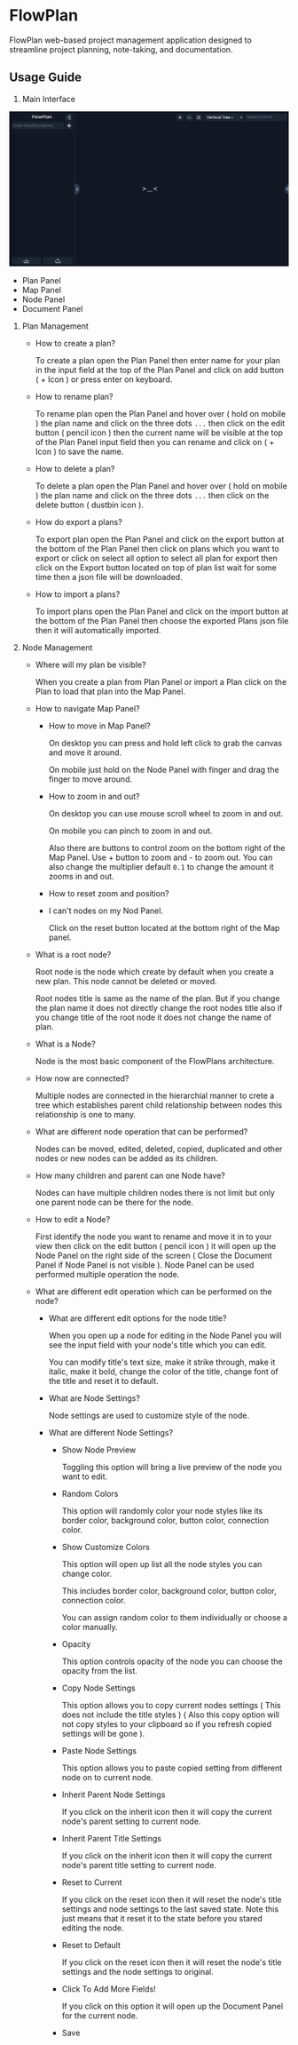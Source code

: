 # FlowPlan
 FlowPlan web-based project management application designed to streamline project planning, note-taking, and documentation. 

## Usage Guide
1. Main Interface

![Main Interface](/docs/assets/main-interface.png)

- Plan Panel
- Map Panel
- Node Panel
- Document Panel

1. Plan Management
	- How to create a plan?

		To create a plan open the Plan Panel then enter name for your plan in the input field at the top of the Plan Panel and click on add button ( + Icon ) or press enter on keyboard.
	
	- How to rename plan?

		To rename plan open the Plan Panel and hover over ( hold on mobile ) the plan name and click on the three dots `...` then click on the edit button ( pencil icon ) then the current name will be visible at the top of the Plan Panel input field then you can rename and click on ( + Icon ) to save the name.
	
	- How to delete a plan?

		To delete a plan open the Plan Panel and hover over ( hold on mobile ) the plan name and click on the three dots `...` then click on the delete button ( dustbin icon ).
	
	- How do export a plans?

		To export plan open the Plan Panel and click on the export button at the bottom of the Plan Panel then click on plans which you want to export or click on select all option to select all plan for export then click on the Export button located on top of plan list wait for some time then a json file will be downloaded.
	
	- How to import a plans?

		To import plans open the Plan Panel and click on the import button at the bottom of the Plan Panel then choose the exported Plans json file then it will automatically imported.
	
2. Node Management
	- Where will my plan be visible?

		When you create a plan from Plan Panel or import a Plan click on the Plan to load that plan into the Map Panel.
	
	- How to navigate Map Panel?

		- How to move in Map Panel?

			On desktop you can press and hold left click to grab the canvas and move it around.

			On mobile just hold on the Node Panel with finger and drag the finger to move around.
		
		- How to zoom in and out?

			On desktop you can use mouse scroll wheel to zoom in and out.

			On mobile you can pinch to zoom in and out.

		    Also there are buttons to control zoom on the bottom right of the Map Panel. Use + button to zoom and - to zoom out. You can also change the multiplier default `0.1` to change the amount it zooms in  and out.
		
		- How to reset zoom and position?
		- I can't nodes on my Nod Panel.

			Click on the reset button located at the bottom right of the Map panel.

	- What is a root node?

		Root node is the node which create by default when you create a new plan. This node cannot be deleted or moved.

		Root nodes title is same as the name of the plan. But if you change the plan name it does not directly change the root nodes title also if you change title of the root node it does not change the name of plan.

	- What is a Node?

		Node is the most basic component of the FlowPlans architecture.

	- How now are connected?

		Multiple nodes are connected in the hierarchial manner to crete a tree which establishes parent child relationship between nodes this relationship is one to many.

	- What are different node operation that can be performed?

		Nodes can be moved, edited, deleted, copied, duplicated and other nodes or new nodes can be added as its children.

	- How many children and parent can one Node have?

		Nodes can have multiple children nodes there is not limit but only one parent node can be there for the node.
	
	- How to edit a Node?

		First identify the node you want to rename and move it in to your view then click on the edit button ( pencil icon ) it will open up the Node Panel on the right side of the screen ( Close the Document Panel if Node Panel is not visible ). Node Panel can be used performed multiple operation the node.
	
	- What are different edit operation which can be performed on the node?

		- What are different edit options for the node title?

			When you open up a node for editing in the Node Panel you will see the input field with your node's title which you can edit.

			You can modify title's text size, make it strike through, make it italic, make it bold, change the color of the title, change font of the title and reset it to default.
		
		- What are Node Settings?

			Node settings are used to customize style of the node.
		
		- What are different Node Settings?

			- Show Node Preview

				Toggling this option will bring a live preview of the node you want to edit.

			- Random Colors

				This option will randomly color your node styles like its border color, background color, button color, connection color.
			
			- Show Customize Colors

				This option will open up list all the node styles you can change color.

				This includes border color, background color, button color, connection color.

				You can assign random color to them individually or choose a color manually.

			- Opacity

				This option controls opacity of the node you can choose the opacity from the list.
			
			- Copy Node Settings

				This option allows you to copy current nodes settings ( This does not include the title styles ) ( Also this copy option will not copy styles to your clipboard so if you refresh copied settings will be gone ).
			
			- Paste Node Settings

				This option allows you to paste copied setting from different node on to current node.

			- Inherit Parent Node Settings

				If you click on the inherit icon then it will copy the current node's parent setting to current node.

			- Inherit Parent Title Settings

				If you click on the inherit icon then it will copy the current node's parent title setting to current node.
			
			- Reset to Current 

				If you click on the reset icon then it will reset the node's title settings and node settings to the last saved state. Note this just means that it reset it to the state before you stared editing the node.

			- Reset to Default

				If you click on the reset icon then it will reset the node's title settings and the node settings to original.
			
			- Click To Add More Fields!

				If you click on this option it will open up the Document Panel for the current node.

			- Save 
